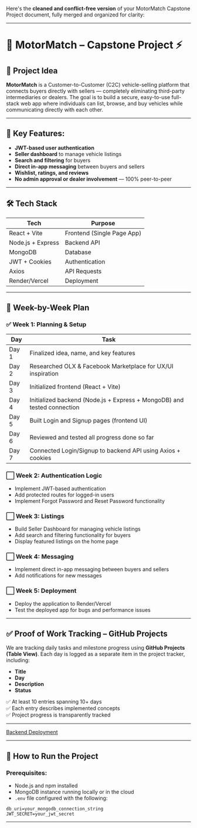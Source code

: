 Here's the **cleaned and conflict-free version** of your MotorMatch Capstone Project document, fully merged and organized for clarity:

---

# 🚗 MotorMatch – Capstone Project ⚡

## 🧠 Project Idea
**MotorMatch** is a Customer-to-Customer (C2C) vehicle-selling platform that connects buyers directly with sellers — completely eliminating third-party intermediaries or dealers. The goal is to build a secure, easy-to-use full-stack web app where individuals can list, browse, and buy vehicles while communicating directly with each other.

---

## 🔑 Key Features:
- **JWT-based user authentication**
- **Seller dashboard** to manage vehicle listings
- **Search and filtering** for buyers
- **Direct in-app messaging** between buyers and sellers
- **Wishlist, ratings, and reviews**
- **No admin approval or dealer involvement** — 100% peer-to-peer

---

## 🛠 Tech Stack

| **Tech**           | **Purpose**                   |
|--------------------|-------------------------------|
| React + Vite       | Frontend (Single Page App)    |
| Node.js + Express  | Backend API                   |
| MongoDB            | Database                      |
| JWT + Cookies      | Authentication                |
| Axios              | API Requests                  |
| Render/Vercel      | Deployment                    |

---

## 📆 Week-by-Week Plan

### ✅ Week 1: Planning & Setup
| **Day** | **Task**                                                                 |
|--------|--------------------------------------------------------------------------|
| Day 1  | Finalized idea, name, and key features                                   |
| Day 2  | Researched OLX & Facebook Marketplace for UX/UI inspiration              |
| Day 3  | Initialized frontend (React + Vite)                                      |
| Day 4  | Initialized backend (Node.js + Express + MongoDB) and tested connection  |
| Day 5  | Built Login and Signup pages (frontend UI)                               |
| Day 6  | Reviewed and tested all progress done so far                             |
| Day 7  | Connected Login/Signup to backend API using Axios + cookies              |

### ⬜️ Week 2: Authentication Logic
- Implement JWT-based authentication
- Add protected routes for logged-in users
- Implement Forgot Password and Reset Password functionality

### ⬜️ Week 3: Listings
- Build Seller Dashboard for managing vehicle listings
- Add search and filtering functionality for buyers
- Display featured listings on the home page

### ⬜️ Week 4: Messaging
- Implement direct in-app messaging between buyers and sellers
- Add notifications for new messages

### ⬜️ Week 5: Deployment
- Deploy the application to Render/Vercel
- Test the deployed app for bugs and performance issues

---

## ✅ Proof of Work Tracking – GitHub Projects

We are tracking daily tasks and milestone progress using **GitHub Projects (Table View)**. Each day is logged as a separate item in the project tracker, including:
- **Title**
- **Day**
- **Description**
- **Status**

✅ At least 10 entries spanning 10+ days  
✅ Each entry describes implemented concepts  
✅ Project progress is transparently tracked

---
[Backend Deployment]( https://s68-jishnu-capstone-motormatch-1.onrender.com)

---

## 🚀 How to Run the Project

### Prerequisites:
- Node.js and npm installed
- MongoDB instance running locally or in the cloud
- `.env` file configured with the following:
```plaintext
db_uri=your_mongodb_connection_string
JWT_SECRET=your_jwt_secret
```

---
